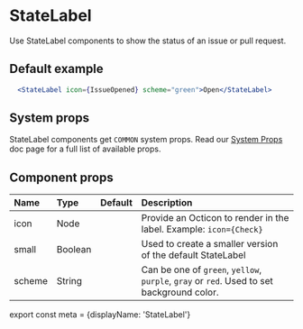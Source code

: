 # StateLabel

Use StateLabel components to show the status of an issue or pull request.

## Default example

```.jsx
  <StateLabel icon={IssueOpened} scheme="green">Open</StateLabel>
```

## System props

StateLabel components get `COMMON` system props. Read our [System Props](/components/docs/system-props) doc page for a full list of available props.

## Component props

| Name | Type | Default | Description |
| :- | :- | :-: | :- |
| icon | Node | | Provide an Octicon to render in the label. Example: `icon={Check}` |
| small | Boolean | | Used to create a smaller version of the default StateLabel |
| scheme | String | | Can be one of `green`, `yellow`, `purple`, `gray` or `red`. Used to set background color.

export const meta = {displayName: 'StateLabel'}
